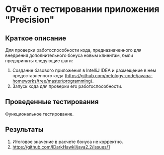 # Отчёт о тестировании приложения "Precision"

## Краткое описание

Для проверки работоспособности кода, предназначенного для внедрения дополнительного бонуса новым клиентам, были предприняты следующие шаги:
1. Создание базового приложения в IntelliJ IDEA и размещение в нем предоставленного кода (https://github.com/netology-code/javaqa-homeworks/tree/master/programming).
2. Запуск кода для проверки его работоспособности.

## Проведенные тестирования

Функциональное тестирование.

## Результаты

1. Итоговое значение в расчете бонуса не корректно.
2. https://github.com/lDarkHawkI/java2.2/issues/1
